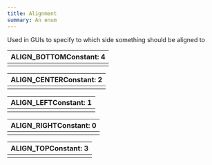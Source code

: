 ```yaml
---
title: Alignment
summary: An enum
---
```



Used in GUIs to specify to which side something should be aligned to

| ALIGN_BOTTOM <span style="float: right;">Constant: 4</span> |
| ------------------- |
|  |

| ALIGN_CENTER <span style="float: right;">Constant: 2</span> |
| ------------------- |
|  |

| ALIGN_LEFT <span style="float: right;">Constant: 1</span> |
| ------------------- |
|  |

| ALIGN_RIGHT <span style="float: right;">Constant: 0</span> |
| ------------------- |
|  |

| ALIGN_TOP <span style="float: right;">Constant: 3</span> |
| ------------------- |
|  |

